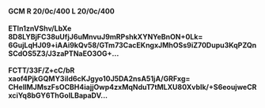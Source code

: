 #### GCM R 20/0c/400 L 20/0c/400
**ETln1znVShv/LbXe**<br/>**8D8LYBjFC38uUfjJ6uMnvuJ9mRPshkXYNYeBnON+0Lk=**<br/>**6GujLqHJ09+iAAi9kQv58/GTm73CacEKngxJMhOSs9iZ70Dupu3KqPZQnSCdOS5Z3/J3zaPTNaEO3OG+...**<br/><br/>
**FCTT/33F/Z+cC/bR**<br/>**xaof4PjkGQMY3iId6cKJgyo10J5DA2nsA51jA/GRFxg=**<br/>**CHellMJMszFsOCBH4iajjOwp4zxMqNduT7tMLXU80XvbIk/+S6eoujweCRxciYq8bGY6ThGolLBapaDV...**
